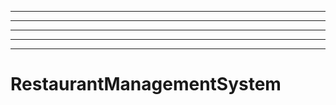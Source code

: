---------------------------------------------------------------------------------
----------------------------------------------------------------------------------------------------
----------------------------------------------------------------------------------------------------
----------------------------------------------------------------------------------------------------
----------------------------------------------------------------------------------------------------
# RestaurantManagementSystem
